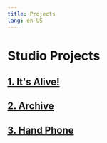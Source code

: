 ```yaml
---
title: Projects
lang: en-US
---
```


# Studio Projects

## [1. It's Alive!](./project-1-disabled)

## [2. Archive](./project-2-disabled)

## [3. Hand Phone](./project-3-disabled)
